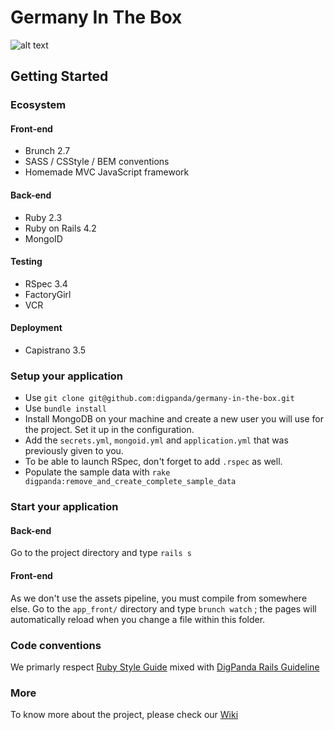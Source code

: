 # Germany In The Box

![alt text](https://www.germanyinthebox.com/images/logo-half.png "Germany In The Box")

## Getting Started

### Ecosystem

#### Front-end
- Brunch 2.7
- SASS / CSStyle / BEM conventions
- Homemade MVC JavaScript framework

#### Back-end
- Ruby 2.3
- Ruby on Rails 4.2
- MongoID

#### Testing
- RSpec 3.4
- FactoryGirl
- VCR

#### Deployment
- Capistrano 3.5

### Setup your application

- Use `git clone git@github.com:digpanda/germany-in-the-box.git`
- Use `bundle install`
- Install MongoDB on your machine and create a new user you will use for the project. Set it up in the configuration.
- Add the `secrets.yml`, `mongoid.yml` and `application.yml` that was previously given to you.
- To be able to launch RSpec, don't forget to add `.rspec` as well.
- Populate the sample data with `rake digpanda:remove_and_create_complete_sample_data`

### Start your application

#### Back-end

Go to the project directory and type `rails s`
#### Front-end

As we don't use the assets pipeline, you must compile from somewhere else. Go to the `app_front/` directory and type `brunch watch` ; the pages will automatically reload when you change a file within this folder.

### Code conventions

We primarly respect [Ruby Style Guide](https://github.com/bbatsov/ruby-style-guide) mixed with [DigPanda Rails Guideline](https://github.com/digpanda/germany-in-the-box/wiki/DigPanda-Rails-Guideline)

### More

To know more about the project, please check our [Wiki](https://github.com/digpanda/germany-in-the-box/wiki)

